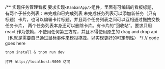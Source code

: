 /** 实现任务管理看板
要求实现`<KanbanApp/>`组件，里面有可编辑的看板标题，有两个子任务列表：未完成和已完成列表
未完成任务列表可以添加新任务（只有标题）卡片，也可以编辑卡片标题，并且两个任务列表之间可以互相通过拖拽交换任务卡片，
两个任务列表本身还可以删除卡片。有卡片的“回收站”。要求只用 react 作为依赖，不使用任何第三方库，并且不得使用原生的
drag and drop api（也就是需要自己通过鼠标事件来模拟拖拽，以实现更好的可定制性）
*/
// code goes here
```
tnpm install & tnpm run dev

打开 http://localhost:9000 访问

```